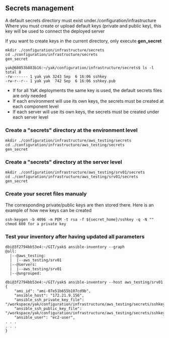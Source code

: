 ## Secrets management

A default secrets directory must exist under./configuration/infrastructure
Where you must create or upload default keys (private and public key), this key will be used to connect the deployed server

If you want to create keys in the current directory, only execute **gen_secret**

```
mkdir ./configuration/infrastructure/secrets
cd ./configuration/infrastructure/secrets
gen_secret

yak@68053b883b16:~/yak/configuration/infrastructure/secrets$ ls -l
total 8
-rw------- 1 yak yak 3243 Sep  6 16:06 sshkey
-rw-r--r-- 1 yak yak  742 Sep  6 16:06 sshkey.pub
```

- If for all YaK deployments the same key is used, the default secrets files are only needed
- If each environment will use its own keys, the secrets must be created at each component level
- If each server will use its own keys, the secrets must be created under each server level


### Create a "secrets" directory at the environment level

```
mkdir ./configuration/infrastructure/aws_testing/secrets
cd ./configuration/infrastructure/aws_testing/secrets
gen_secret
```

### Create a "secrets" directory at the server level

```
mkdir ./configuration/infrastructure/aws_testing/srv01/secrets
cd ./configuration/infrastructure/aws_testing/srv01/secrets
gen_secret
```

### Create your secret files manualy

The corresponding private/public keys are then stored there. Here is an example of how new keys can be created

```
ssh-keygen -b 4096 -m PEM -t rsa -f ${secret_home}/sshkey -q -N ""
chmod 600 for a private key
```

### Test your inventory after having updated all parameters

```
dbi@3f2794bb53e4:~/GIT/yak$ ansible-inventory --graph
@all:
  |--@aws_testing:
  |  |--aws_testing/srv01
  |--@servers:
  |  |--aws_testing/srv01
  |--@ungrouped:

dbi@3f2794bb53e4:~/GIT/yak$ ansible-inventory --host aws_testing/srv01
{
    "ami_id": "ami-07e51b655b107cd9b",
    "ansible_host": "172.21.9.156",
    "ansible_ssh_private_key_file": "/workspace/yak/configuration/infrastructure/aws_testing/secrets/sshkey",
    "ansible_ssh_public_key_file": "/workspace/yak/configuration/infrastructure/aws_testing/secrets/sshkey.pub",
    "ansible_user": "ec2-user",
. . .
. . .
}
```
